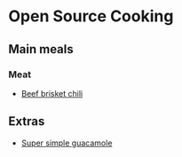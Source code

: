 Open Source Cooking
===================

## Main meals
### Meat
 * [Beef brisket chili](recipe-beef-brisket-chili.md)

## Extras
 * [Super simple guacamole](recipe-super-simple-guacamole.md)